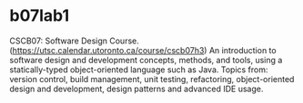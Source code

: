 # b07lab1
CSCB07: Software Design Course. (https://utsc.calendar.utoronto.ca/course/cscb07h3)
An introduction to software design and development concepts, methods, and tools, using a statically-typed object-oriented language such as Java. Topics from: version control, build management, unit testing, refactoring, object-oriented design and development, design patterns and advanced IDE usage.
